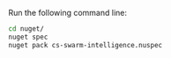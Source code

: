 Run the following command line:

```bash
cd nuget/
nuget spec
nuget pack cs-swarm-intelligence.nuspec
```
